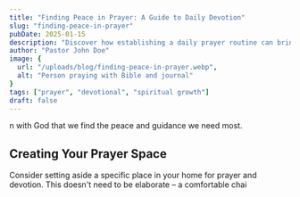 ```yaml
---
title: "Finding Peace in Prayer: A Guide to Daily Devotion"
slug: "finding-peace-in-prayer"
pubDate: 2025-01-15
description: "Discover how establishing a daily prayer routine can bring peace and spiritual growth to your life."
author: "Pastor John Doe"
image: {
  url: "/uploads/blog/finding-peace-in-prayer.webp",
  alt: "Person praying with Bible and journal"
}
tags: ["prayer", "devotional", "spiritual growth"]
draft: false
---
```

n with God that we find the peace and guidance we need most.

## Creating Your Prayer Space

Consider setting aside a specific place in your home for prayer and devotion. This doesn't need to be elaborate – a comfortable chai